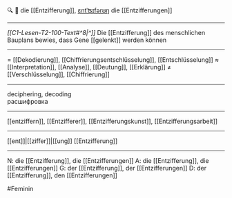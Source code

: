 🔍 🔴 die [[Entzifferung]], [ɛntˈʦɪfərʊŋ](https://youglish.com/pronounce/Entzifferung/german)
die [[Entzifferungen]]

---
*[[C1-Lesen-T2-100-Text#^8|^]]* Die [[Entzifferung]] des menschlichen Bauplans bewies, dass Gene [[gelenkt]] werden können

---
= [[Dekodierung]], [[Chiffrierungsentschlüsselung]], [[Entschlüsselung]]
≈ [[Interpretation]], [[Analyse]], [[Deutung]], [[Erklärung]]
≠ [[Verschlüsselung]], [[Chiffrierung]]

---
deciphering, decoding  
расшифровка

---
[[entziffern]], [[Entzifferer]], [[Entzifferungskunst]], [[Entzifferungsarbeit]]

---
[[ent]]|[[ziffer]]|[[ung]]
[[Entzifferung]]


---
N: die [[Entzifferung]], die [[Entzifferungen]]
A: die [[Entzifferung]], die [[Entzifferungen]]
G: der [[Entzifferung]], der [[Entzifferungen]]
D: der [[Entzifferung]], den [[Entzifferungen]]

#Feminin 
